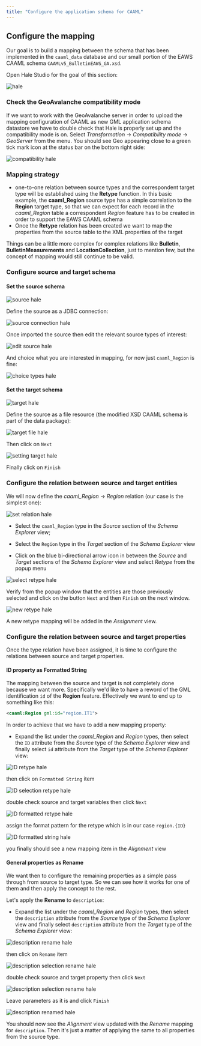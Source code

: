 ```yaml
---
title: "Configure the application schema for CAAML"
---
```


## Configure the mapping

Our goal is to build a mapping between the schema that has been implemented in the `caaml_data` database and our small portion of the EAWS CAAML schema `CAAMLv5_BulletinEAWS_GA.xsd`.

Open Hale Studio for the goal of this section:

![hale](./images/hale.png)

### Check the GeoAvalanche compatibility mode

If we want to work with the GeoAvalanche server in order to upload the mapping configuration of CAAML as new GML application schema datastore we have to double check that Hale is properly set up and the compatibility mode is on.
Select *Transformation* → *Compatibility mode* → *GeoServer* from the menu. You should see Geo appearing close to a green tick mark icon at the status bar on the bottom right side:

![compatibility hale](./images/compatibility_hale.png)

### Mapping strategy

* one-to-one relation between source types and the correspondent target type will be established using the **Retype** function. In this basic example, the **caaml_Region** source type has a simple correlation to the **Region** target type, so that we can expect for each record in the *caaml_Region* table a correspondent *Region* feature has to be created in order to support the EAWS CAAML schema
* Once the **Retype** relation has been created we want to map the properties from the source table to the XML properties of the target

Things can be a little more complex for complex relations like **Bulletin**, **BulletinMeasurements** and **LocationCollection**, just to mention few, but the concept of mapping would still continue to be valid.

### Configure source and target schema

#### Set the source schema

![source hale](./images/source_hale.png)

Define the source as a JDBC connection:

![source connection hale](./images/source_connection_hale.png)

Once imported the source then edit the relevant source types of interest:

![edit source hale](./images/edit_source_hale.png)

And choice what you are interested in mapping, for now just `caaml_Region` is fine:

![choice types hale](./images/choice_source_hale.png)

#### Set the target schema

![target hale](./images/target_hale.png)

Define the source as a file resource (the modified XSD CAAML schema is part of the data package):

![target file hale](./images/target_file_hale.png)

Then click on `Next`

![setting target hale](./images/setting_target_hale.png)

Finally click on `Finish`

### Configure the relation between source and target entities

We will now define the *caaml_Region* → *Region* relation (our case is the simplest one):

![set relation hale](./images/retype_hale.png)

* Select the `caaml_Region` type in the *Source* section of the *Schema Explorer* view;

* Select the `Region` type in the *Target* section of the *Schema Explorer* view

* Click on the blue bi-directional arrow icon in between the *Source* and *Target* sections of the *Schema Explorer* view and select *Retype* from the popup menu

![select retype hale](./images/select_retype_hale.png)

Verify from the popup window that the entities are those previously selected and click on the button `Next` and then `Finish` on the next window.

![new retype hale](./images/executed_retype_hale.png)

A new retype mapping will be added in the *Assignment* view.

### Configure the relation between source and target properties

Once the type relation have been assigned, it is time to configure the relations between source and target properties.

#### ID property as Formatted String

The mapping between the source and target is not completely done because we want more. Specifically we'd like to have a reword of the GML identification `id` of the **Region** feature. Effectively we want to end up to something like this:

```xml
<caaml:Region gml:id="region.IT1">
```

In order to achieve that we have to add a new mapping property:

* Expand the list under the *caaml_Region* and *Region* types, then select the `ID` attribute from the *Source* type of the *Schema Explorer* view and finally select `id` attribute from the *Target* type of the *Schema Explorer* view:

![ID retype hale](./images/id_retype_hale.png)

then click on `Formatted String` item

![ID selection retype hale](./images/id_selection_retype_hale.png)

double check source and target variables then click `Next`

![ID formatted retype hale](./images/id_formatted_retype_hale.png)

assign the format pattern for the retype which is in our case `region.{ID}`

![ID formatted string hale](./images/id_formatted_string_hale.png)

you finally should see a new mapping item in the *Alignment* view

#### General properties as Rename

We want then to configure the remaining properties as a simple pass through from source to target type. So we can see how it works for one of them and then apply the concept to the rest.

Let's apply the **Rename** to `description`:

* Expand the list under the *caaml_Region* and *Region* types, then select the `description` attribute from the *Source* type of the *Schema Explorer* view and finally select `description` attribute from the *Target* type of the *Schema Explorer* view:

![description rename hale](./images/description_rename_hale.png)

then click on `Rename` item

![description selection rename hale](./images/description_selection_rename_hale.png)

double check source and target property then click `Next`

![description selection rename hale](./images/description_params_rename_hale.png)

Leave parameters as it is and click `Finish`

![description renamed hale](./images/description_renamed_hale.png)

You should now see the *Alignment* view updated with the *Rename* mapping for `description`. Then it's just a matter of applying the same to all properties from the source type.
